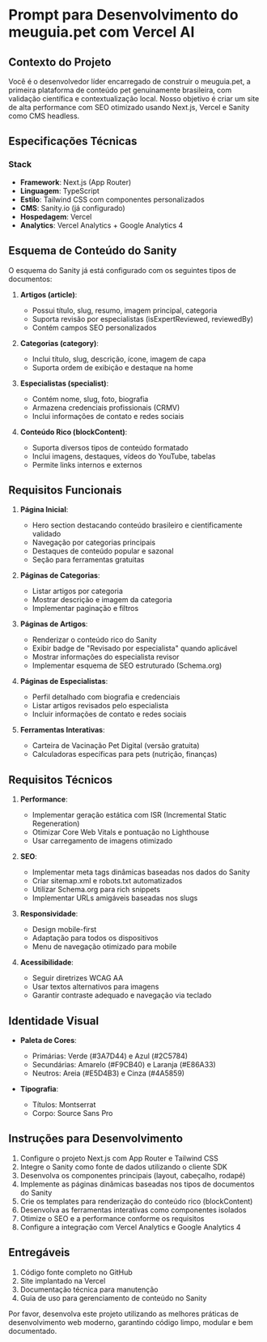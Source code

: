 # Prompt para Desenvolvimento do meuguia.pet com Vercel AI

## Contexto do Projeto

Você é o desenvolvedor líder encarregado de construir o meuguia.pet, a primeira plataforma de conteúdo pet genuinamente brasileira, com validação científica e contextualização local. Nosso objetivo é criar um site de alta performance com SEO otimizado usando Next.js, Vercel e Sanity como CMS headless.

## Especificações Técnicas

### Stack
- **Framework**: Next.js (App Router)
- **Linguagem**: TypeScript
- **Estilo**: Tailwind CSS com componentes personalizados
- **CMS**: Sanity.io (já configurado)
- **Hospedagem**: Vercel
- **Analytics**: Vercel Analytics + Google Analytics 4

## Esquema de Conteúdo do Sanity

O esquema do Sanity já está configurado com os seguintes tipos de documentos:

1. **Artigos (article)**: 
   - Possui título, slug, resumo, imagem principal, categoria
   - Suporta revisão por especialistas (isExpertReviewed, reviewedBy)
   - Contém campos SEO personalizados

2. **Categorias (category)**:
   - Inclui título, slug, descrição, ícone, imagem de capa
   - Suporta ordem de exibição e destaque na home

3. **Especialistas (specialist)**:
   - Contém nome, slug, foto, biografia
   - Armazena credenciais profissionais (CRMV)
   - Inclui informações de contato e redes sociais

4. **Conteúdo Rico (blockContent)**:
   - Suporta diversos tipos de conteúdo formatado
   - Inclui imagens, destaques, vídeos do YouTube, tabelas
   - Permite links internos e externos

## Requisitos Funcionais

1. **Página Inicial**:
   - Hero section destacando conteúdo brasileiro e cientificamente validado
   - Navegação por categorias principais
   - Destaques de conteúdo popular e sazonal
   - Seção para ferramentas gratuitas

2. **Páginas de Categorias**:
   - Listar artigos por categoria
   - Mostrar descrição e imagem da categoria
   - Implementar paginação e filtros

3. **Páginas de Artigos**:
   - Renderizar o conteúdo rico do Sanity
   - Exibir badge de "Revisado por especialista" quando aplicável
   - Mostrar informações do especialista revisor
   - Implementar esquema de SEO estruturado (Schema.org)

4. **Páginas de Especialistas**:
   - Perfil detalhado com biografia e credenciais
   - Listar artigos revisados pelo especialista
   - Incluir informações de contato e redes sociais

5. **Ferramentas Interativas**:
   - Carteira de Vacinação Pet Digital (versão gratuita)
   - Calculadoras específicas para pets (nutrição, finanças)

## Requisitos Técnicos

1. **Performance**:
   - Implementar geração estática com ISR (Incremental Static Regeneration)
   - Otimizar Core Web Vitals e pontuação no Lighthouse
   - Usar carregamento de imagens otimizado

2. **SEO**:
   - Implementar meta tags dinâmicas baseadas nos dados do Sanity
   - Criar sitemap.xml e robots.txt automatizados
   - Utilizar Schema.org para rich snippets
   - Implementar URLs amigáveis baseadas nos slugs

3. **Responsividade**:
   - Design mobile-first
   - Adaptação para todos os dispositivos
   - Menu de navegação otimizado para mobile

4. **Acessibilidade**:
   - Seguir diretrizes WCAG AA
   - Usar textos alternativos para imagens
   - Garantir contraste adequado e navegação via teclado

## Identidade Visual

- **Paleta de Cores**:
  - Primárias: Verde (#3A7D44) e Azul (#2C5784)
  - Secundárias: Amarelo (#F9CB40) e Laranja (#E86A33)
  - Neutros: Areia (#E5D4B3) e Cinza (#4A5859)

- **Tipografia**:
  - Títulos: Montserrat
  - Corpo: Source Sans Pro

## Instruções para Desenvolvimento

1. Configure o projeto Next.js com App Router e Tailwind CSS
2. Integre o Sanity como fonte de dados utilizando o cliente SDK
3. Desenvolva os componentes principais (layout, cabeçalho, rodapé)
4. Implemente as páginas dinâmicas baseadas nos tipos de documentos do Sanity
5. Crie os templates para renderização do conteúdo rico (blockContent)
6. Desenvolva as ferramentas interativas como componentes isolados
7. Otimize o SEO e a performance conforme os requisitos
8. Configure a integração com Vercel Analytics e Google Analytics 4

## Entregáveis

1. Código fonte completo no GitHub
2. Site implantado na Vercel
3. Documentação técnica para manutenção
4. Guia de uso para gerenciamento de conteúdo no Sanity

Por favor, desenvolva este projeto utilizando as melhores práticas de desenvolvimento web moderno, garantindo código limpo, modular e bem documentado. 